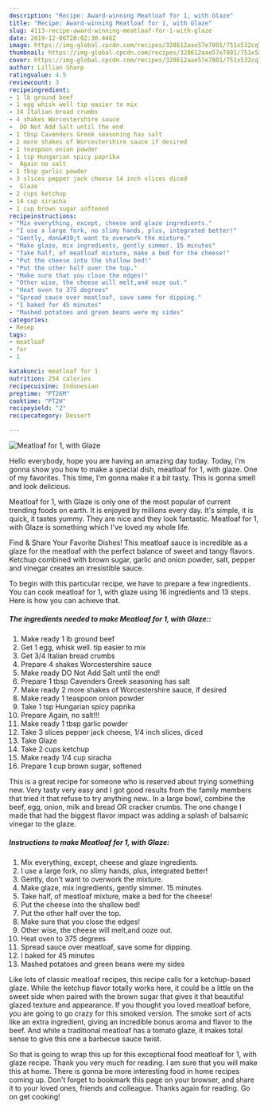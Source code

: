 ```yaml
---
description: "Recipe: Award-winning Meatloaf for 1, with Glaze"
title: "Recipe: Award-winning Meatloaf for 1, with Glaze"
slug: 4113-recipe-award-winning-meatloaf-for-1-with-glaze
date: 2019-12-06T20:02:30.446Z
image: https://img-global.cpcdn.com/recipes/328612aae57e7801/751x532cq70/meatloaf-for-1-with-glaze-recipe-main-photo.jpg
thumbnail: https://img-global.cpcdn.com/recipes/328612aae57e7801/751x532cq70/meatloaf-for-1-with-glaze-recipe-main-photo.jpg
cover: https://img-global.cpcdn.com/recipes/328612aae57e7801/751x532cq70/meatloaf-for-1-with-glaze-recipe-main-photo.jpg
author: Lillian Sharp
ratingvalue: 4.5
reviewcount: 3
recipeingredient:
- 1 lb ground beef
- 1 egg whisk well tip easier to mix
- 34 Italian bread crumbs
- 4 shakes Worcestershire sauce
-  DO Not Add Salt until the end
- 1 tbsp Cavenders Greek seasoning has salt
- 2 more shakes of Worcestershire sauce if desired
- 1 teaspoon onion powder
- 1 tsp Hungarian spicy paprika
-  Again no salt
- 1 tbsp garlic powder
- 3 slices pepper jack cheese 14 inch slices diced
-  Glaze
- 2 cups ketchup
- 14 cup siracha
- 1 cup brown sugar softened
recipeinstructions:
- "Mix everything, except, cheese and glaze ingredients."
- "I use a large fork, no slimy hands, plus, integrated better!"
- "Gently, don&#39;t want to overwork the mixture."
- "Make glaze, mix ingredients, gently simmer. 15 minutes"
- "Take half, of meatloaf mixture, make a bed for the cheese!"
- "Put the cheese into the shallow bed!"
- "Put the other half over the top."
- "Make sure that you close the edges!"
- "Other wise, the cheese will melt,and ooze out."
- "Heat oven to 375 degrees"
- "Spread sauce over meatloaf, save some for dipping."
- "I baked for 45 minutes"
- "Mashed potatoes and green beans were my sides"
categories:
- Resep
tags:
- meatloaf
- for
- 1

katakunci: meatloaf for 1
nutrition: 254 calories
recipecuisine: Indonesian
preptime: "PT26M"
cooktime: "PT2H"
recipeyield: "2"
recipecategory: Dessert

---
```



![Meatloaf for 1, with Glaze](https://img-global.cpcdn.com/recipes/328612aae57e7801/751x532cq70/meatloaf-for-1-with-glaze-recipe-main-photo.jpg)

Hello everybody, hope you are having an amazing day today. Today, I'm gonna show you how to make a special dish, meatloaf for 1, with glaze. One of my favorites. This time, I'm gonna make it a bit tasty. This is gonna smell and look delicious.

Meatloaf for 1, with Glaze is only one of the most popular of current trending foods on earth. It is enjoyed by millions every day. It's simple, it is quick, it tastes yummy. They are nice and they look fantastic. Meatloaf for 1, with Glaze is something which I've loved my whole life.

Find &amp; Share Your Favorite Dishes! This meatloaf sauce is incredible as a glaze for the meatloaf with the perfect balance of sweet and tangy flavors. Ketchup combined with brown sugar, garlic and onion powder, salt, pepper and vinegar creates an irresistible sauce.


To begin with this particular recipe, we have to prepare a few ingredients. You can cook meatloaf for 1, with glaze using 16 ingredients and 13 steps. Here is how you can achieve that.

##### The ingredients needed to make Meatloaf for 1, with Glaze::

1. Make ready 1 lb ground beef
1. Get 1 egg, whisk well. tip easier to mix
1. Get 3/4 Italian bread crumbs
1. Prepare 4 shakes Worcestershire sauce
1. Make ready  DO Not Add Salt until the end!
1. Prepare 1 tbsp Cavenders Greek seasoning has salt
1. Make ready 2 more shakes of Worcestershire sauce, if desired
1. Make ready 1 teaspoon onion powder
1. Take 1 tsp Hungarian spicy paprika
1. Prepare  Again, no salt!!!
1. Make ready 1 tbsp garlic powder
1. Take 3 slices pepper jack cheese, 1/4 inch slices, diced
1. Take  Glaze
1. Take 2 cups ketchup
1. Make ready 1/4 cup siracha
1. Prepare 1 cup brown sugar, softened


This is a great recipe for someone who is reserved about trying something new. Very tasty very easy and I got good results from the family members that tried it that refuse to try anything new.. In a large bowl, combine the beef, egg, onion, milk and bread OR cracker crumbs. The one change I made that had the biggest flavor impact was adding a splash of balsamic vinegar to the glaze. 

##### Instructions to make Meatloaf for 1, with Glaze:

1. Mix everything, except, cheese and glaze ingredients.
1. I use a large fork, no slimy hands, plus, integrated better!
1. Gently, don&#39;t want to overwork the mixture.
1. Make glaze, mix ingredients, gently simmer. 15 minutes
1. Take half, of meatloaf mixture, make a bed for the cheese!
1. Put the cheese into the shallow bed!
1. Put the other half over the top.
1. Make sure that you close the edges!
1. Other wise, the cheese will melt,and ooze out.
1. Heat oven to 375 degrees
1. Spread sauce over meatloaf, save some for dipping.
1. I baked for 45 minutes
1. Mashed potatoes and green beans were my sides


Like lots of classic meatloaf recipes, this recipe calls for a ketchup-based glaze. While the ketchup flavor totally works here, it could be a little on the sweet side when paired with the brown sugar that gives it that beautiful glazed texture and appearance. If you thought you loved meatloaf before, you are going to go crazy for this smoked version. The smoke sort of acts like an extra ingredient, giving an incredible bonus aroma and flavor to the beef. And while a traditional meatloaf has a tomato glaze, it makes total sense to give this one a barbecue sauce twist. 

So that is going to wrap this up for this exceptional food meatloaf for 1, with glaze recipe. Thank you very much for reading. I am sure that you will make this at home. There is gonna be more interesting food in home recipes coming up. Don't forget to bookmark this page on your browser, and share it to your loved ones, friends and colleague. Thanks again for reading. Go on get cooking!
